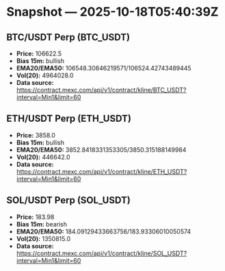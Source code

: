 # Snapshot — 2025-10-18T05:40:39Z

## BTC/USDT Perp (BTC_USDT)
- **Price:** 106622.5
- **Bias 15m:** bullish
- **EMA20/EMA50:** 106548.30846219571/106524.42743489445
- **Vol(20):** 4964028.0
- **Data source:** https://contract.mexc.com/api/v1/contract/kline/BTC_USDT?interval=Min1&limit=60

## ETH/USDT Perp (ETH_USDT)
- **Price:** 3858.0
- **Bias 15m:** bullish
- **EMA20/EMA50:** 3852.8418331353305/3850.315188149984
- **Vol(20):** 446642.0
- **Data source:** https://contract.mexc.com/api/v1/contract/kline/ETH_USDT?interval=Min1&limit=60

## SOL/USDT Perp (SOL_USDT)
- **Price:** 183.98
- **Bias 15m:** bearish
- **EMA20/EMA50:** 184.09129433663756/183.93306010050574
- **Vol(20):** 1350815.0
- **Data source:** https://contract.mexc.com/api/v1/contract/kline/SOL_USDT?interval=Min1&limit=60
